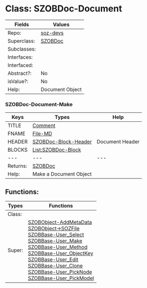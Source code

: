 
# Class:	SZOBDoc-Document

| Fields | Values |
| --------- | --------- |
| Repo: | [soz-devs](/repos/soz-devs.html) |
| Superclass: | [SZOBDoc](SZOBDoc.html) |
| Subclasses: |  |
| Interfaces: |  |
| Interfaced: |  |
| Abstract?: | No |
| isValue?: | No |
| Help: | Document Object |

### SZOBDoc-Document-Make

| Keys | Types | Help |
| --------- | --------- | --------- |
| TITLE | [Comment](Comment.html) |  |
| FNAME | [File-MD](File-MD.html) |  |
| HEADER | [SZOBDoc-Block-Header](SZOBDoc-Block-Header.html) | Document Header |
| BLOCKS | [List:SZOBDoc-Block](SZOBDoc-Block.html) |  |
| --- | --- | --- |
| Returns: | [SZOBDoc](SZOBDoc.html) |
| Help: | Make a Document Object |


## Functions:

| Types | Functions |
| --------- | --------- |
| Class: |  |
| Super: | [SZOBObject-AddMetaData](SZOBObject.html) <br> [SZOBObject->SOZFile](SZOBObject.html) <br> [SZOBBase-User_Select](SZOBBase.html) <br> [SZOBBase-User_Make](SZOBBase.html) <br> [SZOBBase-User_Method](SZOBBase.html) <br> [SZOBBase-User_ObjectKey](SZOBBase.html) <br> [SZOBBase-User_Edit](SZOBBase.html) <br> [SZOBBase-User_Clone](SZOBBase.html) <br> [SZOBBase-User_PickNode](SZOBBase.html) <br> [SZOBBase-User_PickModel](SZOBBase.html) |


